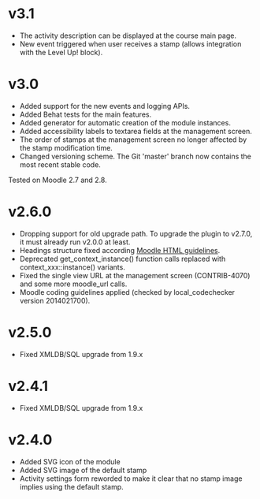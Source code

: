 v3.1
====

* The activity description can be displayed at the course main page.
* New event triggered when user receives a stamp (allows integration with the Level Up! block).

v3.0
====

* Added support for the new events and logging APIs.
* Added Behat tests for the main features.
* Added generator for automatic creation of the module instances.
* Added accessibility labels to textarea fields at the management screen.
* The order of stamps at the management screen no longer affected by the stamp modification time.
* Changed versioning scheme. The Git 'master' branch now contains the most recent stable code.

Tested on Moodle 2.7 and 2.8.

v2.6.0
======

* Dropping support for old upgrade path. To upgrade the plugin to v2.7.0, it must already run v2.0.0 at least.
* Headings structure fixed according [Moodle HTML guidelines](http://docs.moodle.org/dev/HTML_Guidelines#Activity_page).
* Deprecated get_context_instance() function calls replaced with
  context\_xxx::instance() variants.
* Fixed the single view URL at the management screen (CONTRIB-4070) and some
  more moodle\_url calls.
* Moodle coding guidelines applied (checked by local\_codechecker version 2014021700).


v2.5.0
======

* Fixed XMLDB/SQL upgrade from 1.9.x


v2.4.1
======

* Fixed XMLDB/SQL upgrade from 1.9.x


v2.4.0
======

* Added SVG icon of the module
* Added SVG image of the default stamp
* Activity settings form reworded to make it clear that no stamp image implies
  using the default stamp.
